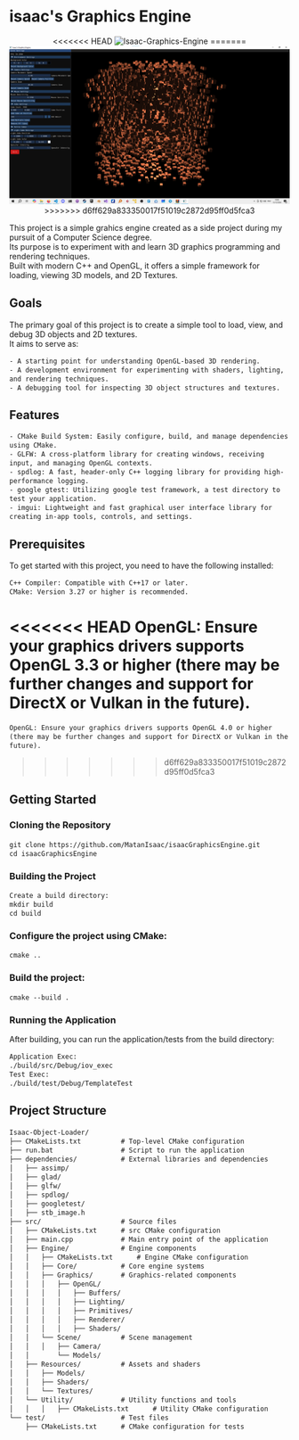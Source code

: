 # isaac's Graphics Engine

<div align="center">
<<<<<<< HEAD
    <img src="https://github.com/MatanIsaac/IsaacGraphicsEngine/blob/main/Picute1.png" alt="Isaac-Graphics-Engine">
=======
    <img src="https://github.com/MatanIsaac/IsaacGraphicsEngine/blob/main/60_FPS_3500_CUBES.png" alt="Isaac-Graphics-Engine">
>>>>>>> d6ff629a833350017f51019c2872d95ff0d5fca3
</div>

This project is a simple grahics engine created as a side project during my pursuit of a Computer Science degree.                            
Its purpose is to experiment with and learn 3D graphics programming and rendering techniques.                               
Built with modern C++ and OpenGL, it offers a simple framework for loading, viewing 3D models, and 2D Textures.

## Goals

The primary goal of this project is to create a simple tool to load, view, and debug 3D objects and 2D textures.    
It aims to serve as:

    - A starting point for understanding OpenGL-based 3D rendering.
    - A development environment for experimenting with shaders, lighting, and rendering techniques.
    - A debugging tool for inspecting 3D object structures and textures.

## Features

    - CMake Build System: Easily configure, build, and manage dependencies using CMake.
    - GLFW: A cross-platform library for creating windows, receiving input, and managing OpenGL contexts.
    - spdlog: A fast, header-only C++ logging library for providing high-performance logging.
    - google gtest: Utilizing google test framework, a test directory to test your application.
    - imgui: Lightweight and fast graphical user interface library for creating in-app tools, controls, and settings.

## Prerequisites

To get started with this project, you need to have the following installed:

    C++ Compiler: Compatible with C++17 or later.
    CMake: Version 3.27 or higher is recommended.
<<<<<<< HEAD
    OpenGL: Ensure your graphics drivers supports OpenGL 3.3 or higher (there may be further changes and support for DirectX or Vulkan in the future). 
=======
    OpenGL: Ensure your graphics drivers supports OpenGL 4.0 or higher (there may be further changes and support for DirectX or Vulkan in the future). 
>>>>>>> d6ff629a833350017f51019c2872d95ff0d5fca3

## Getting Started
### Cloning the Repository

    git clone https://github.com/MatanIsaac/isaacGraphicsEngine.git
    cd isaacGraphicsEngine
    
### Building the Project

    Create a build directory:
    mkdir build
    cd build

### Configure the project using CMake:

    cmake ..

### Build the project:

    cmake --build .

### Running the Application

After building, you can run the application/tests from the build directory:

    Application Exec:
    ./build/src/Debug/iov_exec
    Test Exec:
    ./build/test/Debug/TemplateTest

## Project Structure

    Isaac-Object-Loader/
    ├── CMakeLists.txt          # Top-level CMake configuration
    ├── run.bat                 # Script to run the application
    ├── dependencies/           # External libraries and dependencies
    │   ├── assimp/
    │   ├── glad/
    │   ├── glfw/
    │   ├── spdlog/
    │   ├── googletest/
    │   ├── stb_image.h
    ├── src/                    # Source files
    │   ├── CMakeLists.txt      # src CMake configuration
    │   ├── main.cpp            # Main entry point of the application
    │   ├── Engine/             # Engine components
    │   │   ├── CMakeLists.txt      # Engine CMake configuration
    │   │   ├── Core/           # Core engine systems
    │   │   ├── Graphics/       # Graphics-related components
    │   │   │   ├── OpenGL/
    │   │   │   │   ├── Buffers/
    │   │   │   │   ├── Lighting/
    │   │   │   │   ├── Primitives/
    │   │   │   │   ├── Renderer/
    │   │   │   │   ├── Shaders/
    │   │   └── Scene/          # Scene management
    │   │   │   ├── Camera/
    │   │       └── Models/
    │   ├── Resources/          # Assets and shaders
    │   │   ├── Models/
    │   │   ├── Shaders/
    │   │   └── Textures/
    │   └── Utility/            # Utility functions and tools
    │   │   │   ├── CMakeLists.txt      # Utility CMake configuration
    └── test/                   # Test files
        ├── CMakeLists.txt      # CMake configuration for tests


